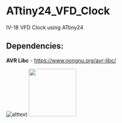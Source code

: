 # ATtiny24_VFD_Clock
IV-18 VFD Clock using ATtiny24

## Dependencies:
**AVR Libc** - https://www.nongnu.org/avr-libc/


![alttext]()
<img src="https://github.com/MXVG/ATtiny24_VFD_Clock/blob/main/20211231_010619.jpg" width="128"/>

